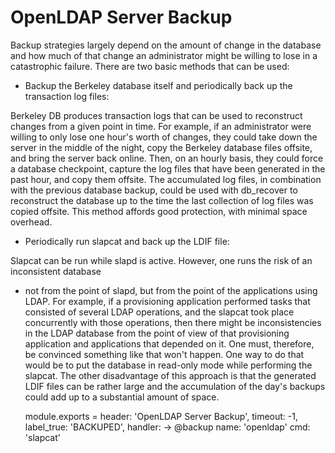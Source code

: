 
# OpenLDAP Server Backup

Backup strategies largely depend on the amount of change in the database and how
much of that change an administrator might be willing to lose in a catastrophic failure. 
There are two basic methods that can be used:

*   Backup the Berkeley database itself and periodically back up the transaction log files:

Berkeley DB produces transaction logs that can be used to reconstruct changes from a given 
point in time. For example, if an administrator were willing to only lose one hour's worth
of changes, they could take down the server in the middle of the night, copy the Berkeley
database files offsite, and bring the server back online. Then, on an hourly basis, they
could force a database checkpoint, capture the log files that have been generated in the
past hour, and copy them offsite. The accumulated log files, in combination with the previous
database backup, could be used with db_recover to reconstruct the database up to the time the
last collection of log files was copied offsite. This method affords good protection,
with minimal space overhead.

*   Periodically run slapcat and back up the LDIF file:

Slapcat can be run while slapd is active. However, one runs the risk of an inconsistent database
- not from the point of slapd, but from the point of the applications using LDAP. 
For example, if a provisioning application performed tasks that consisted of several LDAP operations, 
and the slapcat took place concurrently with those operations, then there might be inconsistencies in
the LDAP database from the point of view of that provisioning application and applications that depended
on it. One must, therefore, be convinced something like that won't happen. One way to do that would be 
to put the database in read-only mode while performing the slapcat. The other disadvantage of this approach 
is that the generated LDIF files can be rather large and the accumulation of the day's backups could add up 
to a substantial amount of space.


    module.exports = header: 'OpenLDAP Server Backup', timeout: -1, label_true: 'BACKUPED', handler: ->
      @backup
        name: 'openldap'
        cmd: 'slapcat'
